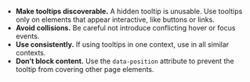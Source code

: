 - **Make tooltips discoverable.** A hidden tooltip is unusable. Use tooltips only on elements that appear interactive, like buttons or links.
- **Avoid collisions.** Be careful not introduce conflicting hover or focus events.
- **Use consistently.** If using tooltips in one context, use in all similar contexts.
- **Don’t block content.** Use the `data-position` attribute to prevent the tooltip from covering other page elements.
